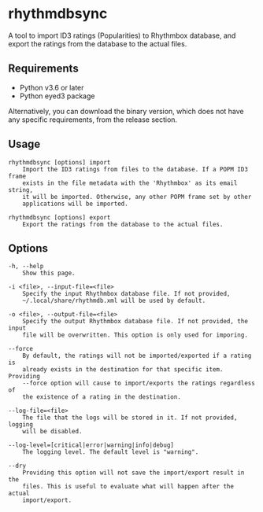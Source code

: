 # rhythmdbsync

A tool to import ID3 ratings (Popularities) to Rhythmbox database, and export
the ratings from the database to the actual files.

## Requirements

* Python v3.6 or later
* Python eyed3 package

Alternatively, you can download the binary version, which does not have any specific requirements, from the release section.
    
## Usage

    rhythmdbsync [options] import
        Import the ID3 ratings from files to the database. If a POPM ID3 frame
        exists in the file metadata with the 'Rhythmbox' as its email string,
        it will be imported. Otherwise, any other POPM frame set by other
        applications will be imported.
        
    rhythmdbsync [options] export
        Export the ratings from the database to the actual files.
    
## Options

    -h, --help
        Show this page.
        
    -i <file>, --input-file=<file>
        Specify the input Rhythmbox database file. If not provided,
        ~/.local/share/rhythmdb.xml will be used by default.
        
    -o <file>, --output-file=<file>
        Specify the output Rhythmbox database file. If not provided, the input
        file will be overwritten. This option is only used for imporing.
        
    --force
        By default, the ratings will not be imported/exported if a rating is
        already exists in the destination for that specific item. Providing
        --force option will cause to import/exports the ratings regardless of
        the existence of a rating in the destination.
        
    --log-file=<file>
        The file that the logs will be stored in it. If not provided, logging
        will be disabled.
        
    --log-level=[critical|error|warning|info|debug]
        The logging level. The default level is "warning".
        
    --dry
        Providing this option will not save the import/export result in the
        files. This is useful to evaluate what will happen after the actual
        import/export.
